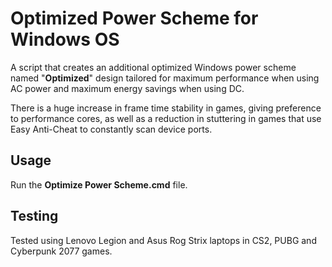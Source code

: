 # Optimized Power Scheme for Windows OS

A script that creates an additional optimized Windows power scheme named "**Optimized**" design tailored for maximum performance when using AC power and maximum energy savings when using DC.

There is a huge increase in frame time stability in games, giving preference to performance cores, as well as a reduction in stuttering in games that use Easy Anti-Cheat to constantly scan device ports.

## Usage

Run the **Optimize Power Scheme.cmd** file.

## Testing

Tested using Lenovo Legion and Asus Rog Strix laptops in CS2, PUBG and Cyberpunk 2077 games.
